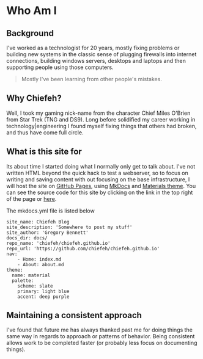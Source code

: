 # Who Am I

## Background

I've worked as a technologist for 20 years, mostly fixing problems or building
new systems in the classic sense of plugging firewalls into internet
connections, building windows servers, desktops and laptops and then supporting
people using those computers.

> Mostly I've been learning from other people's mistakes.

## Why Chiefeh?

Well, I took my gaming nick-name from the character Chief Miles O'Brien
from Star Trek (TNG and DS9). Long before solidified my career working in
technology|engineering I found myself fixing things that others had broken,
and thus have come full circle. 

## What is this site for

Its about time I started doing what I normally only get to talk about. I've
not written HTML beyond the quick hack to test a webserver, so to focus on writing
and saving content with out focusing on the base infrastructure, I will host the
site on [GitHub Pages](https://pages.github.com/), using
[MkDocs](https://mkdocs.readthedocs.io/en/stable/) and
[Materials theme](https://squidfunk.github.io/mkdocs-material/).
You can see the source code for this site by clicking on the link in the top
right of the page or [here](https://github.com/chiefeh/chiefeh.github.io).

The mkdocs.yml file is listed below

    site_name: Chiefeh Blog
    site_description: 'Somewhere to post my stuff'
    site_author: 'Gregory Bennett'
    docs_dir: docs/
    repo_name: 'chiefeh/chiefeh.github.io'
    repo_url: 'https://github.com/chiefeh/chiefeh.github.io'
    nav:
        - Home: index.md
        - About: about.md
    theme:
      name: material
      palette:
        scheme: slate
        primary: light blue
        accent: deep purple

## Maintaining a consistent approach

I've found that future me has always thanked past me for doing things the same
way in regards to approach or patterns of behavior. Being consistent allows
work to be completed faster (or probably less focus on documenting things).
